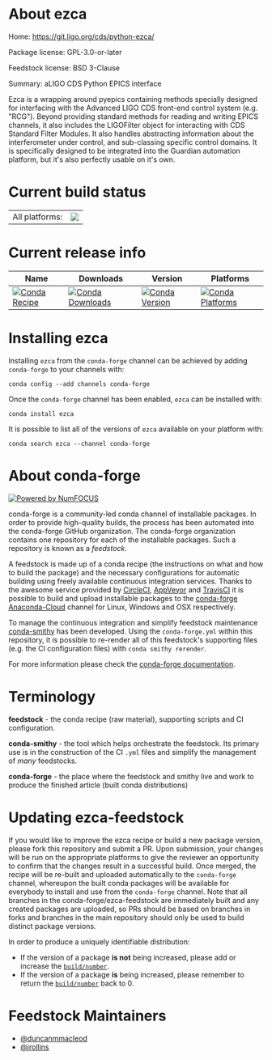 About ezca
==========

Home: https://git.ligo.org/cds/python-ezca/

Package license: GPL-3.0-or-later

Feedstock license: BSD 3-Clause

Summary: aLIGO CDS Python EPICS interface

Ezca is a wrapping around pyepics containing methods specially
designed for interfacing with the Advanced LIGO CDS front-end control
system (e.g. "RCG").  Beyond providing standard methods for reading
and writing EPICS channels, it also includes the LIGOFilter object for
interacting with CDS Standard Filter Modules.  It also handles
abstracting information about the interferometer under control, and
sub-classing specific control domains.
It is specifically designed to be integrated into the Guardian
automation platform, but it's also perfectly usable on it's own.


Current build status
====================


<table><tr><td>All platforms:</td>
    <td>
      <a href="https://dev.azure.com/conda-forge/feedstock-builds/_build/latest?definitionId=6887&branchName=master">
        <img src="https://dev.azure.com/conda-forge/feedstock-builds/_apis/build/status/ezca-feedstock?branchName=master">
      </a>
    </td>
  </tr>
</table>

Current release info
====================

| Name | Downloads | Version | Platforms |
| --- | --- | --- | --- |
| [![Conda Recipe](https://img.shields.io/badge/recipe-ezca-green.svg)](https://anaconda.org/conda-forge/ezca) | [![Conda Downloads](https://img.shields.io/conda/dn/conda-forge/ezca.svg)](https://anaconda.org/conda-forge/ezca) | [![Conda Version](https://img.shields.io/conda/vn/conda-forge/ezca.svg)](https://anaconda.org/conda-forge/ezca) | [![Conda Platforms](https://img.shields.io/conda/pn/conda-forge/ezca.svg)](https://anaconda.org/conda-forge/ezca) |

Installing ezca
===============

Installing `ezca` from the `conda-forge` channel can be achieved by adding `conda-forge` to your channels with:

```
conda config --add channels conda-forge
```

Once the `conda-forge` channel has been enabled, `ezca` can be installed with:

```
conda install ezca
```

It is possible to list all of the versions of `ezca` available on your platform with:

```
conda search ezca --channel conda-forge
```


About conda-forge
=================

[![Powered by NumFOCUS](https://img.shields.io/badge/powered%20by-NumFOCUS-orange.svg?style=flat&colorA=E1523D&colorB=007D8A)](http://numfocus.org)

conda-forge is a community-led conda channel of installable packages.
In order to provide high-quality builds, the process has been automated into the
conda-forge GitHub organization. The conda-forge organization contains one repository
for each of the installable packages. Such a repository is known as a *feedstock*.

A feedstock is made up of a conda recipe (the instructions on what and how to build
the package) and the necessary configurations for automatic building using freely
available continuous integration services. Thanks to the awesome service provided by
[CircleCI](https://circleci.com/), [AppVeyor](https://www.appveyor.com/)
and [TravisCI](https://travis-ci.com/) it is possible to build and upload installable
packages to the [conda-forge](https://anaconda.org/conda-forge)
[Anaconda-Cloud](https://anaconda.org/) channel for Linux, Windows and OSX respectively.

To manage the continuous integration and simplify feedstock maintenance
[conda-smithy](https://github.com/conda-forge/conda-smithy) has been developed.
Using the ``conda-forge.yml`` within this repository, it is possible to re-render all of
this feedstock's supporting files (e.g. the CI configuration files) with ``conda smithy rerender``.

For more information please check the [conda-forge documentation](https://conda-forge.org/docs/).

Terminology
===========

**feedstock** - the conda recipe (raw material), supporting scripts and CI configuration.

**conda-smithy** - the tool which helps orchestrate the feedstock.
                   Its primary use is in the construction of the CI ``.yml`` files
                   and simplify the management of *many* feedstocks.

**conda-forge** - the place where the feedstock and smithy live and work to
                  produce the finished article (built conda distributions)


Updating ezca-feedstock
=======================

If you would like to improve the ezca recipe or build a new
package version, please fork this repository and submit a PR. Upon submission,
your changes will be run on the appropriate platforms to give the reviewer an
opportunity to confirm that the changes result in a successful build. Once
merged, the recipe will be re-built and uploaded automatically to the
`conda-forge` channel, whereupon the built conda packages will be available for
everybody to install and use from the `conda-forge` channel.
Note that all branches in the conda-forge/ezca-feedstock are
immediately built and any created packages are uploaded, so PRs should be based
on branches in forks and branches in the main repository should only be used to
build distinct package versions.

In order to produce a uniquely identifiable distribution:
 * If the version of a package **is not** being increased, please add or increase
   the [``build/number``](https://conda.io/docs/user-guide/tasks/build-packages/define-metadata.html#build-number-and-string).
 * If the version of a package **is** being increased, please remember to return
   the [``build/number``](https://conda.io/docs/user-guide/tasks/build-packages/define-metadata.html#build-number-and-string)
   back to 0.

Feedstock Maintainers
=====================

* [@duncanmmacleod](https://github.com/duncanmmacleod/)
* [@jrollins](https://github.com/jrollins/)

